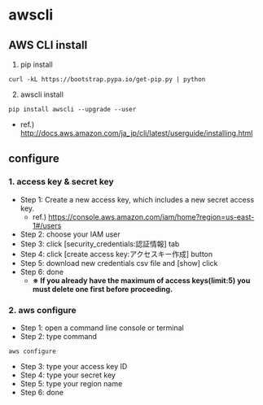 # awscli
## AWS CLI install
1. pip install
```
curl -kL https://bootstrap.pypa.io/get-pip.py | python
```
2. awscli install
```
pip install awscli --upgrade --user
```
  - ref.) http://docs.aws.amazon.com/ja_jp/cli/latest/userguide/installing.html

## configure
### 1. access key & secret key
- Step 1: Create a new access key, which includes a new secret access key.
  - ref.) https://console.aws.amazon.com/iam/home?region=us-east-1#/users
- Step 2: choose your IAM user
- Step 3: click [security_credentials:認証情報] tab 
- Step 4: click [create access key:アクセスキー作成] button
- Step 5: download new credentials csv file and [show] click
- Step 6: done
  - **※ If you already have the maximum of access keys(limit:5) you must delete one first before proceeding.**

### 2. aws configure
- Step 1: open a command line console or terminal
- Step 2: type command
```
aws configure
```
- Step 3: type your access key ID
- Step 4: type your secret key
- Step 5: type your region name
- Step 6: done

